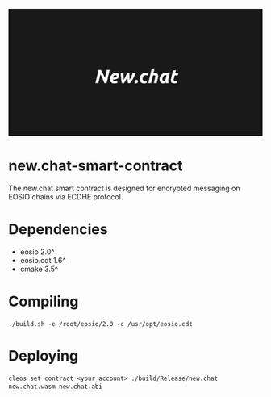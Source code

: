 <p align="center">
	<img src="./public/new.chat-logo.png" width="600">
</p>

# new.chat-smart-contract

The new.chat smart contract is designed for encrypted messaging on EOSIO chains via ECDHE protocol.

# Dependencies

* eosio 2.0^
* eosio.cdt 1.6^
* cmake 3.5^

# Compiling

```
./build.sh -e /root/eosio/2.0 -c /usr/opt/eosio.cdt
```

# Deploying

```
cleos set contract <your_account> ./build/Release/new.chat new.chat.wasm new.chat.abi
```